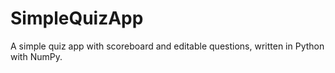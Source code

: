 # SimpleQuizApp
A simple quiz app with scoreboard and editable questions, written in Python with NumPy.
